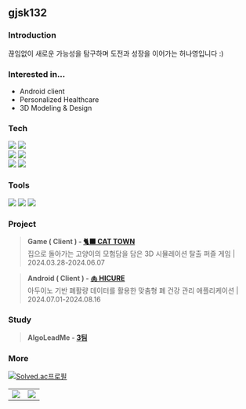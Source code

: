 ## gjsk132

### Introduction
끊임없이 새로운 가능성을 탐구하며 도전과 성장을 이어가는 허나영입니다 :)

### Interested in...
- Android client
- Personalized Healthcare
- 3D Modeling & Design

### Tech
<div align=left>
  <img src="https://img.shields.io/badge/unity-000000?style=for-the-badge&logo=unity&logoColor=white">
  <img src="https://img.shields.io/badge/c sharp-512bd4?style=for-the-badge&logo=csharp&logoColor=white">
  <br>
  <img src="https://img.shields.io/badge/android-34A853?style=for-the-badge&logo=android&logoColor=white">
  <img src="https://img.shields.io/badge/kotlin-7F52FF?style=for-the-badge&logo=kotlin&logoColor=white">
  <br>
  <img src="https://img.shields.io/badge/solidworks-EC1C24?style=for-the-badge&logoColor=white">
  <img src="https://img.shields.io/badge/blender-E87D0D?style=for-the-badge&logo=blender&logoColor=white">
</div>

### Tools
<div align=left>
  <img src="https://img.shields.io/badge/notion-000000?style=for-the-badge&logo=notion&logoColor=white"> 
  <img src="https://img.shields.io/badge/git-F05032?style=for-the-badge&logo=git&logoColor=white">
  <img src="https://img.shields.io/badge/figma-F24E1E?style=for-the-badge&logo=figma&logoColor=white">
</div>

### Project
> **Game ( Client ) - [🐈‍⬛ CAT TOWN](https://github.com/pknu-wap/2024_1_Game1_catTown)**<br>
> 집으로 돌아가는 고양이의 모험담을 담은 3D 시뮬레이션 탈출 퍼즐 게임 | 2024.03.28-2024.06.07

> **Android ( Client ) - [🫁 HICURE](https://github.com/HICURE/HICURE)**<br>
> 아두이노 기반 폐활량 데이터를 활용한 맞춤형 폐 건강 관리 애플리케이션 | 2024.07.01-2024.08.16

### Study
> **AlgoLeadMe - [3팀](https://github.com/AlgoLeadMe/AlgoLeadMe-3)**<br>


### More
[![Solved.ac프로필](http://mazassumnida.wtf/api/v2/generate_badge?boj=gjsk126)](https://solved.ac/gjsk126)

<table>
  <tr>
    <td width="50%">
      <img src = "https://github-readme-stats-git-masterrstaa-rickstaa.vercel.app/api?username=gjsk132&show_icons=true&hide_border=true" align="center"/>
    </td>
    <td width="50%">
      <img src = "https://github-readme-stats-git-masterrstaa-rickstaa.vercel.app/api/top-langs/?username=gjsk132&layout=compact&hide_border=true&langs_count=6&hide=html,css,svelte,vue,shell" align="center"/>
    </td>
  </tr>
</table>
